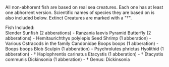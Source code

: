 All non-abhorent fish are based on real sea creatures. Each one has at least one abhorrent version. 
Scientific names of species they are based on is also included below. Extinct Creatures are marked with a "†".

Fish Included: <br/>
Slender Sunfish (2 abberations)  -  Ranzania laevis
Pyramid Butterfly (2 abberations)  -  Hemitaurichthys polylepis
Seed Shrimp (1 abberation)  -  Various Ostracods in the family Candonidae
Boops boops (1 abberation)  -  Boops boops
Blob Sculpin (1 abberation)  -  Psychrolutes phrictus
Hyolithid (1 abberation)  -  † Haplophrentis carinatus
Etacystis (1 abberation)  -  † Etacystis communis
Dickinsonia (1 abberation)  -  † Genus: Dickinsonia
